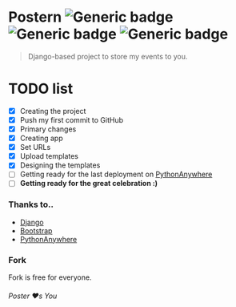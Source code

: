 # Postern ![Generic badge](https://img.shields.io/badge/Build-inprogress-<COLOR>.svg) ![Generic badge](https://img.shields.io/badge/License-MIT-orange.svg) ![Generic badge](https://img.shields.io/badge/Language-python-yellow.svg)

> Django-based project to store my events to you.

# TODO list
- [x] Creating the project
- [x] Push my first commit to GitHub
- [x] Primary changes
- [x] Creating app
- [x] Set URLs
- [x] Upload templates
- [x] Designing the templates
- [ ] Getting ready for the last deployment on [PythonAnywhere](https://www.pythonanywhere.com)
- [ ] **Getting ready for the great celebration :)**

### Thanks to..
* [Django](https://djangoproject.com)
* [Bootstrap](https://getbootstrap.com/)
* [PythonAnywhere](https://www.pythonanywhere.com)

### Fork
Fork is free for everyone.

###### Poster ❤s️ You
